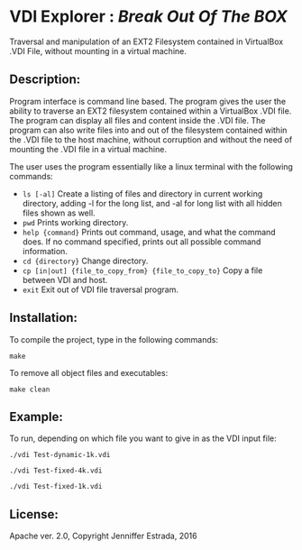 # <b> VDI Explorer</b> : <em>Break Out Of The BOX</em>
<p>Traversal and manipulation of an EXT2 Filesystem contained in VirtualBox .VDI File, without mounting in a virtual machine.</p>

## Description:
<p>Program interface is command line based. The program gives the user the ability to traverse an EXT2 filesystem contained within a VirtualBox .VDI file. The program can display all files and content inside the .VDI file. The program can also write files into and out of the filesystem contained within the .VDI file to the host machine, without corruption and without the need of mounting the .VDI file in a virtual machine. </p>

<p>The user uses the program essentially like a linux terminal with the following commands:</p>

  * `ls [-al]`  Create a listing of files and directory in current working directory, adding -l for the long list, and -al for long list with all hidden files shown as well.
  * `pwd` Prints working directory.
  * `help {command}` Prints out command, usage, and what the command does. If no command specified, prints out all possible command information.
  * `cd {directory}` Change directory.
  * `cp [in|out] {file_to_copy_from} {file_to_copy_to}` Copy a file between VDI and host.
  * `exit` Exit out of VDI file traversal program.

## Installation:
<p>To compile the project, type in the following commands: </p>

` make `

<p>To remove all object files and executables:</p>

` make clean `

## Example:
<p>To run, depending on which file you want to give in as the VDI input file:</p>

` ./vdi Test-dynamic-1k.vdi `

` ./vdi Test-fixed-4k.vdi `

` ./vdi Test-fixed-1k.vdi `

## License: 
Apache ver. 2.0, Copyright Jenniffer Estrada, 2016
